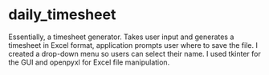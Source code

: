 # daily_timesheet

Essentially, a timesheet generator. Takes user input and generates a timesheet in Excel format, application prompts user where to save the file. I created a drop-down menu so users can select their name. I used tkinter for the GUI and openpyxl for Excel file manipulation.
